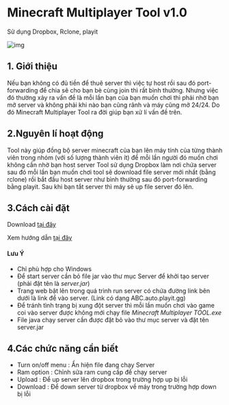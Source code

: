# Minecraft Multiplayer Tool v1.0
Sử dụng Dropbox, Rclone, playit

![img](https://user-images.githubusercontent.com/51107322/123227312-aa5dfc80-d4fe-11eb-99cd-ae225fd5e125.png)

## 1. Giới thiệu 
Nếu bạn không có đủ tiền để thuê server thì việc tự host rồi sau đó port-forwarding để chia sẽ cho bạn bè cùng join thì rất bình thường. Nhưng việc đó thường xảy ra vấn đề là mỗi lần bạn của bạn muốn chơi thì phải nhờ bạn mở server và không phải khi nào bạn cũng rãnh và máy cũng mở 24/24. Do đó Minecraft Multiplayer Tool ra đời giúp bạn xử lí vấn đề trên.
## 2.Nguyên lí hoạt động
Tool này giúp đồng bộ server minecraft của bạn lên máy tính của từng thành viên trong nhóm (với số lượng thành viên ít) để mỗi lần người đó muốn chơi không cần nhờ bạn host server 
Tool sử dụng Dropbox làm nơi chứa server sau đó mỗi lần bạn muốn chơi tool sẽ download file server mới nhất (bằng rclone) rồi bắt đầu host server như bình thường sau đó port-forwarding bằng playit. Sau khi bạn tắt server thì máy sẽ up file server đó lên.
## 3.Cách cài đặt
Download [tại đây](https://drive.google.com/file/d/1aymVv3_8iVDseuyQI7bzpgQSF6G9m-Hd/view?usp=sharing "tại đây")

Xem hướng dẫn [tại đây](https://drive.google.com/file/d/1O2GCD0swAhA2l5zxMNjDMDK9quAMZxJu/view?usp=sharing "tại đây")
#### Lưu Ý 
- Chỉ phù hợp cho Windows
- Để start server cần bỏ file jar vào thư mục Server để khởi tạo server (phải đặt tên là *server.jar*) 
- Trang web bật lên trong quá trình run server có chứa đường link bên dưới là link để vào server. (Link có dạng ABC.auto.playit.gg)
- Để tránh tình trạng bị xung đột server thì mỗi lần muốn chơi vào game coi vào server được không mới chạy file *Minecraft Multiplayer TOOL.exe*
- File java chạy server cần được đặt bỏ vào thư mục server và đặt tên server.jar

## 4.Các chức năng cần biết
- Turn on/off menu : Ẩn hiện file đang chạy Server 
- Ram option : Chỉnh sửa ram cung cấp để chạy server
- Upload : Để up server lên dropbox trong trường hợp up bị lỗi
- Download : Để down server từ dropbox về máy trong trường hợp down bị lỗi
